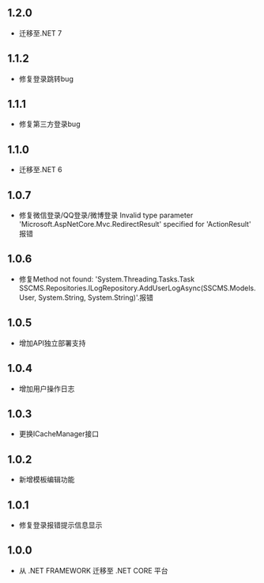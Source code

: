 ## 1.2.0
* 迁移至.NET 7

## 1.1.2
* 修复登录跳转bug

## 1.1.1
* 修复第三方登录bug

## 1.1.0
* 迁移至.NET 6

## 1.0.7
* 修复微信登录/QQ登录/微博登录 Invalid type parameter 'Microsoft.AspNetCore.Mvc.RedirectResult' specified for 'ActionResult' 报错

## 1.0.6
* 修复Method not found: 'System.Threading.Tasks.Task SSCMS.Repositories.ILogRepository.AddUserLogAsync(SSCMS.Models.User, System.String, System.String)'.报错

## 1.0.5
* 增加API独立部署支持

## 1.0.4
* 增加用户操作日志

## 1.0.3
* 更换ICacheManager接口

## 1.0.2
* 新增模板编辑功能

## 1.0.1
* 修复登录报错提示信息显示

## 1.0.0
* 从 .NET FRAMEWORK 迁移至 .NET CORE 平台